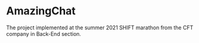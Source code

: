 # AmazingChat
The project implemented at the summer 2021 SHIFT marathon from the CFT company in Back-End section.
